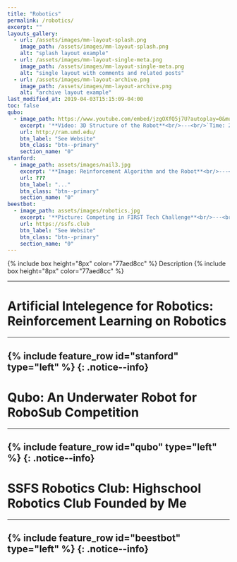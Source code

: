 ```yaml
---
title: "Robotics"
permalink: /robotics/
excerpt: ""
layouts_gallery:
  - url: /assets/images/mm-layout-splash.png
    image_path: /assets/images/mm-layout-splash.png
    alt: "splash layout example"
  - url: /assets/images/mm-layout-single-meta.png
    image_path: /assets/images/mm-layout-single-meta.png
    alt: "single layout with comments and related posts"
  - url: /assets/images/mm-layout-archive.png
    image_path: /assets/images/mm-layout-archive.png
    alt: "archive layout example"
last_modified_at: 2019-04-03T15:15:09-04:00
toc: false
qubo:
  - image_path: https://www.youtube.com/embed/jzgOXfQ5j7U?autoplay=0&mute=1&showinfo=0&rel=0&loop=1&playlist=jzgOXfQ5j7U
    excerpt: '**Video: 3D Structure of the Robot**<br/>---<br/>`Time: 2018-2020`<br/>Position: `Computer Vision Engineer`<br/><br/> >> I am currently working with students from Robotics At Maryland (R@M) to build an underwater robot for Robosub competition. I use Deep Learning algorisms to improve the vision of their robot in water. Specifically, I used Nasnet-mobile architecture to train task-specific object recognizable computer vision system for navigation.'
    url: http://ram.umd.edu/
    btn_label: "See Website"
    btn_class: "btn--primary"
    section_name: "0"
stanford:
  - image_path: assets/images/nail3.jpg
    excerpt: '**Image: Reinforcement Algorithm and the Robot**<br/>---<br/>`Time: 2018`<br/>Achievements: `Reinforcement Learning Algorithm`<br/><br/> >> In this summer school, I followed Stanford CS231n curriculum and programmed a robot capable of doing tasks like dancing, sweeping the floor, solving the maze. I also used Reinforcement Learning to optimize the path taking with dynamic rick calculation. This technology I programmed is important because it allows the robot to perform dynamic path planning under different unknown environments.'
    url: ???
    btn_label: "..."
    btn_class: "btn--primary"
    section_name: "0"
beestbot:
  - image_path: assets/images/robotics.jpg
    excerpt: '**Picture: Competing in FIRST Tech Challenge**<br/>---<br/>`Time: 2017-2020`<br/>Achievements: `Judges Award` `First Ranked Team in local` `Advanced to Maryland State Chaimpionship`<br/><br/> >> My friend Qian and I created SSFS Robotics Club in my Sophmore year. We got donations from Kuka and built the robot in 2 weeks before the midterm and got the Judges Award in FTC Competition. However, ALL the members of the team left in the second year, so I decided to restart the club on my own. After many joined the team, 11 of us designed a new team logo, hoodies, websites, and looked for donations from the school and several other companies. Finally, we were placed 1st in the Qualifier and got into Maryland State Championship.'
    url: https://ssfs.club
    btn_label: "See Website"
    btn_class: "btn--primary"
    section_name: "0"
---
```

{% include box height="8px" color="77aed8cc" %}
Description
{% include box height="8px" color="77aed8cc" %}

---
# Artificial Intelegence for Robotics: Reinforcement Learning on Robotics
---
{% include feature_row id="stanford" type="left" %}
{: .notice--info}
---
# Qubo: An Underwater Robot for RoboSub Competition
---
{% include feature_row id="qubo" type="left" %}
{: .notice--info}
---
# SSFS Robotics Club: Highschool Robotics Club Founded by Me
---
{% include feature_row id="beestbot" type="left" %}
{: .notice--info}
---
